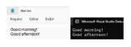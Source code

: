 <img src="https://github.com/hiranjc/UsingFileStreamStreamReader4/blob/main/readme1.png" width=140>
<img src="https://github.com/hiranjc/UsingFileStreamStreamReader4/blob/main/readme2.png" width=120>
